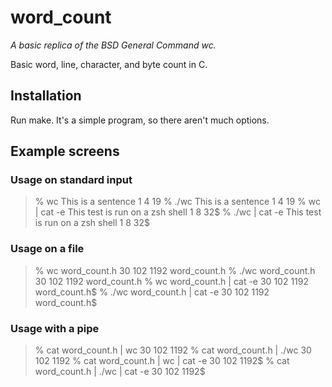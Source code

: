 # word_count
*A basic replica of the BSD General Command wc.*

Basic word, line, character, and byte count in C.

## Installation
Run make. It's a simple program, so there aren't much options.

## Example screens
### Usage on standard input
> % wc
> This is a sentence
>        1       4      19
> % ./wc
> This is a sentence
>        1       4      19
> % wc | cat -e
> This test is run on a zsh shell
>        1       8      32$
> % ./wc | cat -e
> This test is run on a zsh shell
>        1       8      32$
### Usage on a file
> % wc word_count.h
>       30     102    1192 word_count.h
> % ./wc word_count.h
>       30     102    1192 word_count.h
> % wc word_count.h | cat -e
>       30     102    1192 word_count.h$
> % ./wc word_count.h | cat -e
>       30     102    1192 word_count.h$
### Usage with a pipe
> % cat word_count.h | wc
>       30     102    1192
> % cat word_count.h | ./wc
>       30     102    1192
> % cat word_count.h | wc | cat -e
>       30     102    1192$
> % cat word_count.h | ./wc | cat -e
>       30     102    1192$
